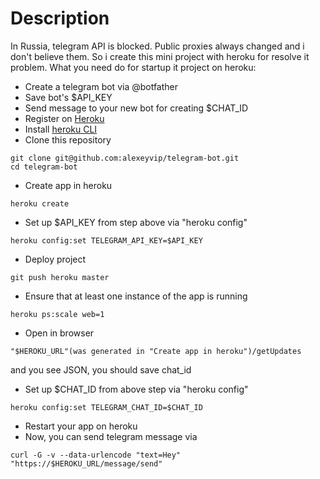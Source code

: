 # Description
In Russia, telegram API is blocked. Public proxies always changed and i don't believe them. So i create this mini project with 
heroku for resolve it problem. What you need do for startup it project on heroku:
* Create a telegram bot via @botfather
* Save bot's $API_KEY
* Send message to your new bot for creating $CHAT_ID
* Register on [Heroku](http://heroku.com/)
* Install [heroku CLI](https://devcenter.heroku.com/articles/getting-started-with-java#set-up)
* Clone this repository
```
git clone git@github.com:alexeyvip/telegram-bot.git
cd telegram-bot
 ```
* Create app in heroku
``` 
heroku create
```
* Set up $API_KEY from step above via "heroku config"
```
heroku config:set TELEGRAM_API_KEY=$API_KEY
```
* Deploy project
```
git push heroku master
```
* Ensure that at least one instance of the app is running
```
heroku ps:scale web=1
```
* Open in browser 
```
"$HEROKU_URL"(was generated in "Create app in heroku")/getUpdates
```
and you see JSON, you should save chat_id
* Set up $CHAT_ID from above step via "heroku config"
```
heroku config:set TELEGRAM_CHAT_ID=$CHAT_ID
```
* Restart your app on heroku
* Now, you can send telegram message via
```
curl -G -v --data-urlencode "text=Hey" "https://$HEROKU_URL/message/send"
``` 

